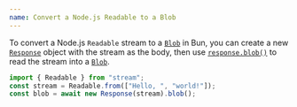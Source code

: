 ```yaml
---
name: Convert a Node.js Readable to a Blob
---
```


To convert a Node.js `Readable` stream to a [`Blob`](https://developer.mozilla.org/en-US/docs/Web/API/Blob) in Bun, you can create a new [`Response`](https://developer.mozilla.org/en-US/docs/Web/API/Response) object with the stream as the body, then use [`response.blob()`](https://developer.mozilla.org/en-US/docs/Web/API/Response/blob) to read the stream into a [`Blob`](https://developer.mozilla.org/en-US/docs/Web/API/Blob).

```ts
import { Readable } from "stream";
const stream = Readable.from(["Hello, ", "world!"]);
const blob = await new Response(stream).blob();
```
